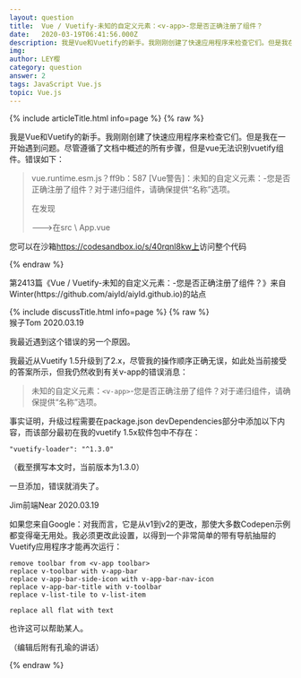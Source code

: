 ```yaml
---
layout: question
title:  Vue / Vuetify-未知的自定义元素：<v-app>-您是否正确注册了组件？
date:   2020-03-19T06:41:56.000Z
description: 我是Vue和Vuetify的新手。我刚刚创建了快速应用程序来检查它们。但是我在一开始遇到问题。尽管遵循了文档中概述的所有步骤，但是vue无法识别vueti...
img: 
author: LEY樱
category: question
answer: 2
tags: JavaScript Vue.js
topic: Vue.js
---
```

<div class="article-root">
  <div class="article">
    {% include articleTitle.html info=page %}
    {% raw %}
    <div class="article-content"><p><font style="vertical-align: inherit;"><font style="vertical-align: inherit;">我是Vue和Vuetify的新手。</font><font style="vertical-align: inherit;">我刚刚创建了快速应用程序来检查它们。</font><font style="vertical-align: inherit;">但是我在一开始遇到问题。</font><font style="vertical-align: inherit;">尽管遵循了文档中概述的所有步骤，但是vue无法识别vuetify组件。</font><font style="vertical-align: inherit;">错误如下：</font></font></p>

<blockquote>
  <p><font style="vertical-align: inherit;"><font style="vertical-align: inherit;">vue.runtime.esm.js？ff9b：587 [Vue警告]：未知的自定义元素：-您是否正确注册了组件？</font><font style="vertical-align: inherit;">对于递归组件，请确保提供“名称”选项。</font></font></p>
  
  <p><font style="vertical-align: inherit;"><font style="vertical-align: inherit;">在发现</font></font></p>
  
  <p><font style="vertical-align: inherit;"><font style="vertical-align: inherit;">---&gt;在src \ App.vue
         </font></font></p>
</blockquote>

<p><font style="vertical-align: inherit;"><font style="vertical-align: inherit;">您可以在沙箱</font><a href="https://codesandbox.io/s/40rqnl8kw" rel="noreferrer"><font style="vertical-align: inherit;">https://codesandbox.io/s/40rqnl8kw上</font></a><font style="vertical-align: inherit;">访问整个代码</font></font><a href="https://codesandbox.io/s/40rqnl8kw" rel="noreferrer"><font style="vertical-align: inherit;"></font></a></p></div>
    {% endraw %}
  </div>
  <p class="winter_mark">第2413篇《Vue / Vuetify-未知的自定义元素：<v-app>-您是否正确注册了组件？》来自Winter(https://github.com/aiyld/aiyld.github.io)的站点</p>
  <div class="discuss-wrapper">
    {% include discussTitle.html info=page %}
    {% raw %}
    <div class="discuss-item">
        <div class="discuss-parent">
          <div class="discuss-meta">
            <span class="discuss-user">猴子Tom</span>
            <span class="discuss-time">2020.03.19</span>
          </div>
          <div class="discuss-comment"><p><font style="vertical-align: inherit;"><font style="vertical-align: inherit;">我最近遇到这个错误的另一个原因。</font></font></p>

<p><font style="vertical-align: inherit;"><font style="vertical-align: inherit;">我最近从Vuetify 1.5升级到了2.x，尽管我的操作顺序正确无误，如此处当前接受的答案所示，但我仍然收到有关v-app的错误消息：</font></font></p>

<blockquote>
  <p><font style="vertical-align: inherit;"><font style="vertical-align: inherit;">未知的自定义元素：</font></font><code>&lt;v-app&gt;</code><font style="vertical-align: inherit;"><font style="vertical-align: inherit;">-您是否正确注册了组件？</font><font style="vertical-align: inherit;">对于递归组件，请确保提供“名称”选项。</font></font></p>
</blockquote>

<p><font style="vertical-align: inherit;"><font style="vertical-align: inherit;">事实证明，升级过程需要在package.json devDependencies部分中添加以下内容，而该部分最初在我的vuetify 1.5x软件包中不存在：</font></font></p>

<pre><code>"vuetify-loader": "^1.3.0"
</code></pre>

<p><font style="vertical-align: inherit;"><font style="vertical-align: inherit;">（截至撰写本文时，当前版本为1.3.0）</font></font></p>

<p><font style="vertical-align: inherit;"><font style="vertical-align: inherit;">一旦添加，错误就消失了。  </font></font></p></div>
        </div></div><div class="discuss-item">
        <div class="discuss-parent">
          <div class="discuss-meta">
            <span class="discuss-user">Jim前端Near</span>
            <span class="discuss-time">2020.03.19</span>
          </div>
          <div class="discuss-comment"><p><font style="vertical-align: inherit;"><font style="vertical-align: inherit;">如果您来自Google：对我而言，它是从v1到v2的更改，那使大多数Codepen示例都变得毫无用处。</font><font style="vertical-align: inherit;">我必须更改此设置，以得到一个非常简单的带有导航抽屉的Vuetify应用程序才能再次运行：</font></font></p>

<pre><code>remove toolbar from &lt;v-app toolbar&gt;<font></font>
replace v-toolbar with v-app-bar<font></font>
replace v-app-bar-side-icon with v-app-bar-nav-icon<font></font>
replace v-app-bar-title with v-toolbar<font></font>
replace v-list-tile to v-list-item<font></font>
<font></font>
replace all flat with text<font></font>
</code></pre>

<p><font style="vertical-align: inherit;"><font style="vertical-align: inherit;">也许这可以帮助某人。</font></font></p>

<p><font style="vertical-align: inherit;"><font style="vertical-align: inherit;">（编辑后附有孔瑜的讲话）</font></font></p></div>
        </div></div>
    {% endraw %}
  </div>
<div>
